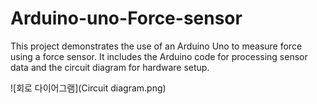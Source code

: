 # Arduino-uno-Force-sensor
This project demonstrates the use of an Arduino Uno to measure force using a force sensor. It includes the Arduino code for processing sensor data and the circuit diagram for hardware setup.

![회로 다이어그램](Circuit diagram.png)
